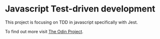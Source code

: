 # Javascript Test-driven development

This project is focusing on TDD in javascript specifically with Jest.

To find out more visit [The Odin Project](https://www.theodinproject.com/courses/javascript/lessons/testing-practice).
